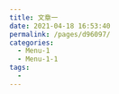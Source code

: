 ```yaml
---
title: 文章一
date: 2021-04-18 16:53:40
permalink: /pages/d96097/
categories:
  - Menu-1
  - Menu-1-1
tags:
  - 
---
```

